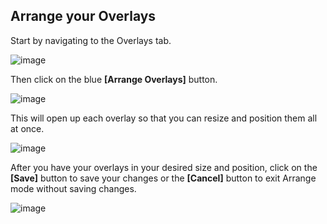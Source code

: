 ## Arrange your Overlays

Start by navigating to the Overlays tab.

![image](https://user-images.githubusercontent.com/66176124/136666862-f971ef9e-e1f3-47b8-bf3e-19f4267b1ece.png)

Then click on the blue **\[Arrange Overlays\]** button.

![image](https://user-images.githubusercontent.com/66176124/136666875-007e7f5a-0306-4d27-923b-3b62f677b0c5.png)

This will open up each overlay so that you can resize and position them all at once.

![image](https://user-images.githubusercontent.com/66176124/136666911-d16618c8-f133-4f00-8d31-a6f63baeb342.png)

After you have your overlays in your desired size and position, click on the **\[Save\]** button to save your changes or the **\[Cancel\]** button to exit Arrange mode without saving changes.

![image](https://user-images.githubusercontent.com/66176124/136666957-de4c4e67-4818-49c5-9775-dbac25892238.png)

